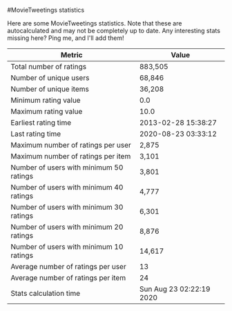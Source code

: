 #MovieTweetings statistics

Here are some MovieTweetings statistics. Note that these are autocalculated and may not be completely up to date. Any interesting stats missing here? Ping me, and I'll add them!

Metric | Value
--- | ---
Total number of ratings                 | 883,505
Number of unique users                  | 68,846
Number of unique items                  | 36,208
Minimum rating value                    | 0.0
Maximum rating value                    | 10.0
Earliest rating time                    | 2013-02-28 15:38:27
Last rating time                        | 2020-08-23 03:33:12
Maximum number of ratings per user      | 2,875
Maximum number of ratings per item      | 3,101
Number of users with minimum 50 ratings | 3,801
Number of users with minimum 40 ratings | 4,777
Number of users with minimum 30 ratings | 6,301
Number of users with minimum 20 ratings | 8,876
Number of users with minimum 10 ratings | 14,617
Average number of ratings per user      | 13
Average number of ratings per item      | 24
Stats calculation time                  | Sun Aug 23 02:22:19 2020

